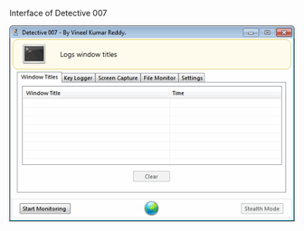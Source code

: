 
Interface of Detective 007 

![Dectective 007](https://github.com/vineelkovvuri/Projects/raw/master/Detective-007/Stealth-Monitor.png)

